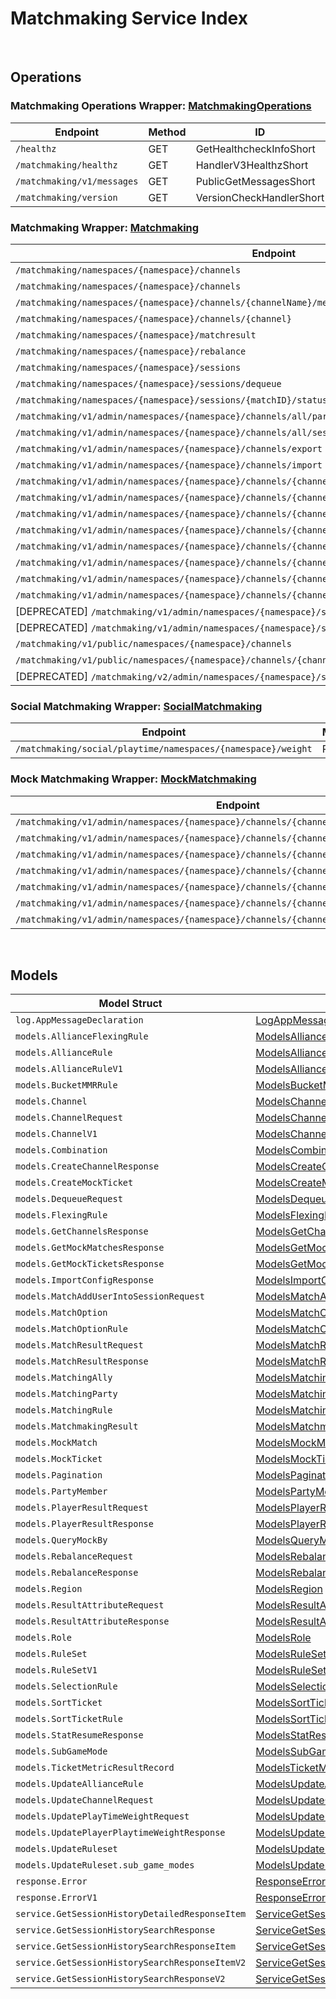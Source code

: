 [//]: # (Code generated. DO NOT EDIT.)

# Matchmaking Service Index

&nbsp;

## Operations

### Matchmaking Operations Wrapper:  [MatchmakingOperations](../../matchmaking-sdk/pkg/wrapper_matchmakingOperations.go)
| Endpoint | Method | ID | Class | Wrapper | Example |
|---|---|---|---|---|---|
| `/healthz` | GET | GetHealthcheckInfoShort | [GetHealthcheckInfoShort](../../matchmaking-sdk/pkg/matchmakingclient/matchmaking_operations/matchmaking_operations_client.go) | [GetHealthcheckInfoShort](../../matchmaking-sdk/pkg/wrapper_matchmakingOperations.go) | [GetHealthcheckInfoShort](../../samples/cli/cmd/matchmaking/matchmakingOperations/getHealthcheckInfo.go) |
| `/matchmaking/healthz` | GET | HandlerV3HealthzShort | [HandlerV3HealthzShort](../../matchmaking-sdk/pkg/matchmakingclient/matchmaking_operations/matchmaking_operations_client.go) | [HandlerV3HealthzShort](../../matchmaking-sdk/pkg/wrapper_matchmakingOperations.go) | [HandlerV3HealthzShort](../../samples/cli/cmd/matchmaking/matchmakingOperations/handlerV3Healthz.go) |
| `/matchmaking/v1/messages` | GET | PublicGetMessagesShort | [PublicGetMessagesShort](../../matchmaking-sdk/pkg/matchmakingclient/matchmaking_operations/matchmaking_operations_client.go) | [PublicGetMessagesShort](../../matchmaking-sdk/pkg/wrapper_matchmakingOperations.go) | [PublicGetMessagesShort](../../samples/cli/cmd/matchmaking/matchmakingOperations/publicGetMessages.go) |
| `/matchmaking/version` | GET | VersionCheckHandlerShort | [VersionCheckHandlerShort](../../matchmaking-sdk/pkg/matchmakingclient/matchmaking_operations/matchmaking_operations_client.go) | [VersionCheckHandlerShort](../../matchmaking-sdk/pkg/wrapper_matchmakingOperations.go) | [VersionCheckHandlerShort](../../samples/cli/cmd/matchmaking/matchmakingOperations/versionCheckHandler.go) |

### Matchmaking Wrapper:  [Matchmaking](../../matchmaking-sdk/pkg/wrapper_matchmaking.go)
| Endpoint | Method | ID | Class | Wrapper | Example |
|---|---|---|---|---|---|
| `/matchmaking/namespaces/{namespace}/channels` | GET | GetAllChannelsHandlerShort | [GetAllChannelsHandlerShort](../../matchmaking-sdk/pkg/matchmakingclient/matchmaking/matchmaking_client.go) | [GetAllChannelsHandlerShort](../../matchmaking-sdk/pkg/wrapper_matchmaking.go) | [GetAllChannelsHandlerShort](../../samples/cli/cmd/matchmaking/matchmaking/getAllChannelsHandler.go) |
| `/matchmaking/namespaces/{namespace}/channels` | POST | CreateChannelHandlerShort | [CreateChannelHandlerShort](../../matchmaking-sdk/pkg/matchmakingclient/matchmaking/matchmaking_client.go) | [CreateChannelHandlerShort](../../matchmaking-sdk/pkg/wrapper_matchmaking.go) | [CreateChannelHandlerShort](../../samples/cli/cmd/matchmaking/matchmaking/createChannelHandler.go) |
| `/matchmaking/namespaces/{namespace}/channels/{channelName}/metrics` | GET | GetMatchPoolMetricShort | [GetMatchPoolMetricShort](../../matchmaking-sdk/pkg/matchmakingclient/matchmaking/matchmaking_client.go) | [GetMatchPoolMetricShort](../../matchmaking-sdk/pkg/wrapper_matchmaking.go) | [GetMatchPoolMetricShort](../../samples/cli/cmd/matchmaking/matchmaking/getMatchPoolMetric.go) |
| `/matchmaking/namespaces/{namespace}/channels/{channel}` | DELETE | DeleteChannelHandlerShort | [DeleteChannelHandlerShort](../../matchmaking-sdk/pkg/matchmakingclient/matchmaking/matchmaking_client.go) | [DeleteChannelHandlerShort](../../matchmaking-sdk/pkg/wrapper_matchmaking.go) | [DeleteChannelHandlerShort](../../samples/cli/cmd/matchmaking/matchmaking/deleteChannelHandler.go) |
| `/matchmaking/namespaces/{namespace}/matchresult` | POST | StoreMatchResultsShort | [StoreMatchResultsShort](../../matchmaking-sdk/pkg/matchmakingclient/matchmaking/matchmaking_client.go) | [StoreMatchResultsShort](../../matchmaking-sdk/pkg/wrapper_matchmaking.go) | [StoreMatchResultsShort](../../samples/cli/cmd/matchmaking/matchmaking/storeMatchResults.go) |
| `/matchmaking/namespaces/{namespace}/rebalance` | POST | RebalanceShort | [RebalanceShort](../../matchmaking-sdk/pkg/matchmakingclient/matchmaking/matchmaking_client.go) | [RebalanceShort](../../matchmaking-sdk/pkg/wrapper_matchmaking.go) | [RebalanceShort](../../samples/cli/cmd/matchmaking/matchmaking/rebalance.go) |
| `/matchmaking/namespaces/{namespace}/sessions` | POST | QueueSessionHandlerShort | [QueueSessionHandlerShort](../../matchmaking-sdk/pkg/matchmakingclient/matchmaking/matchmaking_client.go) | [QueueSessionHandlerShort](../../matchmaking-sdk/pkg/wrapper_matchmaking.go) | [QueueSessionHandlerShort](../../samples/cli/cmd/matchmaking/matchmaking/queueSessionHandler.go) |
| `/matchmaking/namespaces/{namespace}/sessions/dequeue` | POST | DequeueSessionHandlerShort | [DequeueSessionHandlerShort](../../matchmaking-sdk/pkg/matchmakingclient/matchmaking/matchmaking_client.go) | [DequeueSessionHandlerShort](../../matchmaking-sdk/pkg/wrapper_matchmaking.go) | [DequeueSessionHandlerShort](../../samples/cli/cmd/matchmaking/matchmaking/dequeueSessionHandler.go) |
| `/matchmaking/namespaces/{namespace}/sessions/{matchID}/status` | GET | QuerySessionHandlerShort | [QuerySessionHandlerShort](../../matchmaking-sdk/pkg/matchmakingclient/matchmaking/matchmaking_client.go) | [QuerySessionHandlerShort](../../matchmaking-sdk/pkg/wrapper_matchmaking.go) | [QuerySessionHandlerShort](../../samples/cli/cmd/matchmaking/matchmaking/querySessionHandler.go) |
| `/matchmaking/v1/admin/namespaces/{namespace}/channels/all/parties` | GET | GetAllPartyInAllChannelShort | [GetAllPartyInAllChannelShort](../../matchmaking-sdk/pkg/matchmakingclient/matchmaking/matchmaking_client.go) | [GetAllPartyInAllChannelShort](../../matchmaking-sdk/pkg/wrapper_matchmaking.go) | [GetAllPartyInAllChannelShort](../../samples/cli/cmd/matchmaking/matchmaking/getAllPartyInAllChannel.go) |
| `/matchmaking/v1/admin/namespaces/{namespace}/channels/all/sessions/bulk` | GET | BulkGetSessionsShort | [BulkGetSessionsShort](../../matchmaking-sdk/pkg/matchmakingclient/matchmaking/matchmaking_client.go) | [BulkGetSessionsShort](../../matchmaking-sdk/pkg/wrapper_matchmaking.go) | [BulkGetSessionsShort](../../samples/cli/cmd/matchmaking/matchmaking/bulkGetSessions.go) |
| `/matchmaking/v1/admin/namespaces/{namespace}/channels/export` | GET | ExportChannelsShort | [ExportChannelsShort](../../matchmaking-sdk/pkg/matchmakingclient/matchmaking/matchmaking_client.go) | [ExportChannelsShort](../../matchmaking-sdk/pkg/wrapper_matchmaking.go) | [ExportChannelsShort](../../samples/cli/cmd/matchmaking/matchmaking/exportChannels.go) |
| `/matchmaking/v1/admin/namespaces/{namespace}/channels/import` | POST | ImportChannelsShort | [ImportChannelsShort](../../matchmaking-sdk/pkg/matchmakingclient/matchmaking/matchmaking_client.go) | [ImportChannelsShort](../../matchmaking-sdk/pkg/wrapper_matchmaking.go) | [ImportChannelsShort](../../samples/cli/cmd/matchmaking/matchmaking/importChannels.go) |
| `/matchmaking/v1/admin/namespaces/{namespace}/channels/{channelName}` | GET | GetSingleMatchmakingChannelShort | [GetSingleMatchmakingChannelShort](../../matchmaking-sdk/pkg/matchmakingclient/matchmaking/matchmaking_client.go) | [GetSingleMatchmakingChannelShort](../../matchmaking-sdk/pkg/wrapper_matchmaking.go) | [GetSingleMatchmakingChannelShort](../../samples/cli/cmd/matchmaking/matchmaking/getSingleMatchmakingChannel.go) |
| `/matchmaking/v1/admin/namespaces/{namespace}/channels/{channelName}` | PATCH | UpdateMatchmakingChannelShort | [UpdateMatchmakingChannelShort](../../matchmaking-sdk/pkg/matchmakingclient/matchmaking/matchmaking_client.go) | [UpdateMatchmakingChannelShort](../../matchmaking-sdk/pkg/wrapper_matchmaking.go) | [UpdateMatchmakingChannelShort](../../samples/cli/cmd/matchmaking/matchmaking/updateMatchmakingChannel.go) |
| `/matchmaking/v1/admin/namespaces/{namespace}/channels/{channelName}/parties` | GET | GetAllPartyInChannelShort | [GetAllPartyInChannelShort](../../matchmaking-sdk/pkg/matchmakingclient/matchmaking/matchmaking_client.go) | [GetAllPartyInChannelShort](../../matchmaking-sdk/pkg/wrapper_matchmaking.go) | [GetAllPartyInChannelShort](../../samples/cli/cmd/matchmaking/matchmaking/getAllPartyInChannel.go) |
| `/matchmaking/v1/admin/namespaces/{namespace}/channels/{channelName}/sessions` | GET | GetAllSessionsInChannelShort | [GetAllSessionsInChannelShort](../../matchmaking-sdk/pkg/matchmakingclient/matchmaking/matchmaking_client.go) | [GetAllSessionsInChannelShort](../../matchmaking-sdk/pkg/wrapper_matchmaking.go) | [GetAllSessionsInChannelShort](../../samples/cli/cmd/matchmaking/matchmaking/getAllSessionsInChannel.go) |
| `/matchmaking/v1/admin/namespaces/{namespace}/channels/{channelName}/sessions/{matchID}` | POST | AddUserIntoSessionInChannelShort | [AddUserIntoSessionInChannelShort](../../matchmaking-sdk/pkg/matchmakingclient/matchmaking/matchmaking_client.go) | [AddUserIntoSessionInChannelShort](../../matchmaking-sdk/pkg/wrapper_matchmaking.go) | [AddUserIntoSessionInChannelShort](../../samples/cli/cmd/matchmaking/matchmaking/addUserIntoSessionInChannel.go) |
| `/matchmaking/v1/admin/namespaces/{namespace}/channels/{channelName}/sessions/{matchID}` | DELETE | DeleteSessionInChannelShort | [DeleteSessionInChannelShort](../../matchmaking-sdk/pkg/matchmakingclient/matchmaking/matchmaking_client.go) | [DeleteSessionInChannelShort](../../matchmaking-sdk/pkg/wrapper_matchmaking.go) | [DeleteSessionInChannelShort](../../samples/cli/cmd/matchmaking/matchmaking/deleteSessionInChannel.go) |
| `/matchmaking/v1/admin/namespaces/{namespace}/channels/{channelName}/sessions/{matchID}/users/{userID}` | DELETE | DeleteUserFromSessionInChannelShort | [DeleteUserFromSessionInChannelShort](../../matchmaking-sdk/pkg/matchmakingclient/matchmaking/matchmaking_client.go) | [DeleteUserFromSessionInChannelShort](../../matchmaking-sdk/pkg/wrapper_matchmaking.go) | [DeleteUserFromSessionInChannelShort](../../samples/cli/cmd/matchmaking/matchmaking/deleteUserFromSessionInChannel.go) |
| `/matchmaking/v1/admin/namespaces/{namespace}/channels/{channelName}/stats` | GET | GetStatDataShort | [GetStatDataShort](../../matchmaking-sdk/pkg/matchmakingclient/matchmaking/matchmaking_client.go) | [GetStatDataShort](../../matchmaking-sdk/pkg/wrapper_matchmaking.go) | [GetStatDataShort](../../samples/cli/cmd/matchmaking/matchmaking/getStatData.go) |
| [DEPRECATED] `/matchmaking/v1/admin/namespaces/{namespace}/sessions/history/search` | GET | SearchSessionsShort | [SearchSessionsShort](../../matchmaking-sdk/pkg/matchmakingclient/matchmaking/matchmaking_client.go) | [SearchSessionsShort](../../matchmaking-sdk/pkg/wrapper_matchmaking.go) | [SearchSessionsShort](../../samples/cli/cmd/matchmaking/matchmaking/searchSessions.go) |
| [DEPRECATED] `/matchmaking/v1/admin/namespaces/{namespace}/sessions/{matchID}/history/detailed` | GET | GetSessionHistoryDetailedShort | [GetSessionHistoryDetailedShort](../../matchmaking-sdk/pkg/matchmakingclient/matchmaking/matchmaking_client.go) | [GetSessionHistoryDetailedShort](../../matchmaking-sdk/pkg/wrapper_matchmaking.go) | [GetSessionHistoryDetailedShort](../../samples/cli/cmd/matchmaking/matchmaking/getSessionHistoryDetailed.go) |
| `/matchmaking/v1/public/namespaces/{namespace}/channels` | GET | PublicGetAllMatchmakingChannelShort | [PublicGetAllMatchmakingChannelShort](../../matchmaking-sdk/pkg/matchmakingclient/matchmaking/matchmaking_client.go) | [PublicGetAllMatchmakingChannelShort](../../matchmaking-sdk/pkg/wrapper_matchmaking.go) | [PublicGetAllMatchmakingChannelShort](../../samples/cli/cmd/matchmaking/matchmaking/publicGetAllMatchmakingChannel.go) |
| `/matchmaking/v1/public/namespaces/{namespace}/channels/{channelName}` | GET | PublicGetSingleMatchmakingChannelShort | [PublicGetSingleMatchmakingChannelShort](../../matchmaking-sdk/pkg/matchmakingclient/matchmaking/matchmaking_client.go) | [PublicGetSingleMatchmakingChannelShort](../../matchmaking-sdk/pkg/wrapper_matchmaking.go) | [PublicGetSingleMatchmakingChannelShort](../../samples/cli/cmd/matchmaking/matchmaking/publicGetSingleMatchmakingChannel.go) |
| [DEPRECATED] `/matchmaking/v2/admin/namespaces/{namespace}/sessions/history/search` | GET | SearchSessionsV2Short | [SearchSessionsV2Short](../../matchmaking-sdk/pkg/matchmakingclient/matchmaking/matchmaking_client.go) | [SearchSessionsV2Short](../../matchmaking-sdk/pkg/wrapper_matchmaking.go) | [SearchSessionsV2Short](../../samples/cli/cmd/matchmaking/matchmaking/searchSessionsV2.go) |

### Social Matchmaking Wrapper:  [SocialMatchmaking](../../matchmaking-sdk/pkg/wrapper_socialMatchmaking.go)
| Endpoint | Method | ID | Class | Wrapper | Example |
|---|---|---|---|---|---|
| `/matchmaking/social/playtime/namespaces/{namespace}/weight` | PATCH | UpdatePlayTimeWeightShort | [UpdatePlayTimeWeightShort](../../matchmaking-sdk/pkg/matchmakingclient/social_matchmaking/social_matchmaking_client.go) | [UpdatePlayTimeWeightShort](../../matchmaking-sdk/pkg/wrapper_socialMatchmaking.go) | [UpdatePlayTimeWeightShort](../../samples/cli/cmd/matchmaking/socialMatchmaking/updatePlayTimeWeight.go) |

### Mock Matchmaking Wrapper:  [MockMatchmaking](../../matchmaking-sdk/pkg/wrapper_mockMatchmaking.go)
| Endpoint | Method | ID | Class | Wrapper | Example |
|---|---|---|---|---|---|
| `/matchmaking/v1/admin/namespaces/{namespace}/channels/{channelName}/mocks` | DELETE | CleanAllMocksShort | [CleanAllMocksShort](../../matchmaking-sdk/pkg/matchmakingclient/mock_matchmaking/mock_matchmaking_client.go) | [CleanAllMocksShort](../../matchmaking-sdk/pkg/wrapper_mockMatchmaking.go) | [CleanAllMocksShort](../../samples/cli/cmd/matchmaking/mockMatchmaking/cleanAllMocks.go) |
| `/matchmaking/v1/admin/namespaces/{namespace}/channels/{channelName}/mocks/matches` | GET | GetAllMockMatchesShort | [GetAllMockMatchesShort](../../matchmaking-sdk/pkg/matchmakingclient/mock_matchmaking/mock_matchmaking_client.go) | [GetAllMockMatchesShort](../../matchmaking-sdk/pkg/wrapper_mockMatchmaking.go) | [GetAllMockMatchesShort](../../samples/cli/cmd/matchmaking/mockMatchmaking/getAllMockMatches.go) |
| `/matchmaking/v1/admin/namespaces/{namespace}/channels/{channelName}/mocks/matches` | POST | GetMockMatchesByTimestampShort | [GetMockMatchesByTimestampShort](../../matchmaking-sdk/pkg/matchmakingclient/mock_matchmaking/mock_matchmaking_client.go) | [GetMockMatchesByTimestampShort](../../matchmaking-sdk/pkg/wrapper_mockMatchmaking.go) | [GetMockMatchesByTimestampShort](../../samples/cli/cmd/matchmaking/mockMatchmaking/getMockMatchesByTimestamp.go) |
| `/matchmaking/v1/admin/namespaces/{namespace}/channels/{channelName}/mocks/tickets` | GET | GetAllMockTicketsShort | [GetAllMockTicketsShort](../../matchmaking-sdk/pkg/matchmakingclient/mock_matchmaking/mock_matchmaking_client.go) | [GetAllMockTicketsShort](../../matchmaking-sdk/pkg/wrapper_mockMatchmaking.go) | [GetAllMockTicketsShort](../../samples/cli/cmd/matchmaking/mockMatchmaking/getAllMockTickets.go) |
| `/matchmaking/v1/admin/namespaces/{namespace}/channels/{channelName}/mocks/tickets` | POST | CreateMockTicketsShort | [CreateMockTicketsShort](../../matchmaking-sdk/pkg/matchmakingclient/mock_matchmaking/mock_matchmaking_client.go) | [CreateMockTicketsShort](../../matchmaking-sdk/pkg/wrapper_mockMatchmaking.go) | [CreateMockTicketsShort](../../samples/cli/cmd/matchmaking/mockMatchmaking/createMockTickets.go) |
| `/matchmaking/v1/admin/namespaces/{namespace}/channels/{channelName}/mocks/tickets/bulk` | POST | BulkCreateMockTicketsShort | [BulkCreateMockTicketsShort](../../matchmaking-sdk/pkg/matchmakingclient/mock_matchmaking/mock_matchmaking_client.go) | [BulkCreateMockTicketsShort](../../matchmaking-sdk/pkg/wrapper_mockMatchmaking.go) | [BulkCreateMockTicketsShort](../../samples/cli/cmd/matchmaking/mockMatchmaking/bulkCreateMockTickets.go) |
| `/matchmaking/v1/admin/namespaces/{namespace}/channels/{channelName}/mocks/tickets/query` | POST | GetMockTicketsByTimestampShort | [GetMockTicketsByTimestampShort](../../matchmaking-sdk/pkg/matchmakingclient/mock_matchmaking/mock_matchmaking_client.go) | [GetMockTicketsByTimestampShort](../../matchmaking-sdk/pkg/wrapper_mockMatchmaking.go) | [GetMockTicketsByTimestampShort](../../samples/cli/cmd/matchmaking/mockMatchmaking/getMockTicketsByTimestamp.go) |


&nbsp;  

## Models

| Model Struct | Class |
|---|---|
| `log.AppMessageDeclaration` | [LogAppMessageDeclaration ](../../matchmaking-sdk/pkg/matchmakingclientmodels/log_app_message_declaration.go) |
| `models.AllianceFlexingRule` | [ModelsAllianceFlexingRule ](../../matchmaking-sdk/pkg/matchmakingclientmodels/models_alliance_flexing_rule.go) |
| `models.AllianceRule` | [ModelsAllianceRule ](../../matchmaking-sdk/pkg/matchmakingclientmodels/models_alliance_rule.go) |
| `models.AllianceRuleV1` | [ModelsAllianceRuleV1 ](../../matchmaking-sdk/pkg/matchmakingclientmodels/models_alliance_rule_v1.go) |
| `models.BucketMMRRule` | [ModelsBucketMMRRule ](../../matchmaking-sdk/pkg/matchmakingclientmodels/models_bucket_m_m_r_rule.go) |
| `models.Channel` | [ModelsChannel ](../../matchmaking-sdk/pkg/matchmakingclientmodels/models_channel.go) |
| `models.ChannelRequest` | [ModelsChannelRequest ](../../matchmaking-sdk/pkg/matchmakingclientmodels/models_channel_request.go) |
| `models.ChannelV1` | [ModelsChannelV1 ](../../matchmaking-sdk/pkg/matchmakingclientmodels/models_channel_v1.go) |
| `models.Combination` | [ModelsCombination ](../../matchmaking-sdk/pkg/matchmakingclientmodels/models_combination.go) |
| `models.CreateChannelResponse` | [ModelsCreateChannelResponse ](../../matchmaking-sdk/pkg/matchmakingclientmodels/models_create_channel_response.go) |
| `models.CreateMockTicket` | [ModelsCreateMockTicket ](../../matchmaking-sdk/pkg/matchmakingclientmodels/models_create_mock_ticket.go) |
| `models.DequeueRequest` | [ModelsDequeueRequest ](../../matchmaking-sdk/pkg/matchmakingclientmodels/models_dequeue_request.go) |
| `models.FlexingRule` | [ModelsFlexingRule ](../../matchmaking-sdk/pkg/matchmakingclientmodels/models_flexing_rule.go) |
| `models.GetChannelsResponse` | [ModelsGetChannelsResponse ](../../matchmaking-sdk/pkg/matchmakingclientmodels/models_get_channels_response.go) |
| `models.GetMockMatchesResponse` | [ModelsGetMockMatchesResponse ](../../matchmaking-sdk/pkg/matchmakingclientmodels/models_get_mock_matches_response.go) |
| `models.GetMockTicketsResponse` | [ModelsGetMockTicketsResponse ](../../matchmaking-sdk/pkg/matchmakingclientmodels/models_get_mock_tickets_response.go) |
| `models.ImportConfigResponse` | [ModelsImportConfigResponse ](../../matchmaking-sdk/pkg/matchmakingclientmodels/models_import_config_response.go) |
| `models.MatchAddUserIntoSessionRequest` | [ModelsMatchAddUserIntoSessionRequest ](../../matchmaking-sdk/pkg/matchmakingclientmodels/models_match_add_user_into_session_request.go) |
| `models.MatchOption` | [ModelsMatchOption ](../../matchmaking-sdk/pkg/matchmakingclientmodels/models_match_option.go) |
| `models.MatchOptionRule` | [ModelsMatchOptionRule ](../../matchmaking-sdk/pkg/matchmakingclientmodels/models_match_option_rule.go) |
| `models.MatchResultRequest` | [ModelsMatchResultRequest ](../../matchmaking-sdk/pkg/matchmakingclientmodels/models_match_result_request.go) |
| `models.MatchResultResponse` | [ModelsMatchResultResponse ](../../matchmaking-sdk/pkg/matchmakingclientmodels/models_match_result_response.go) |
| `models.MatchingAlly` | [ModelsMatchingAlly ](../../matchmaking-sdk/pkg/matchmakingclientmodels/models_matching_ally.go) |
| `models.MatchingParty` | [ModelsMatchingParty ](../../matchmaking-sdk/pkg/matchmakingclientmodels/models_matching_party.go) |
| `models.MatchingRule` | [ModelsMatchingRule ](../../matchmaking-sdk/pkg/matchmakingclientmodels/models_matching_rule.go) |
| `models.MatchmakingResult` | [ModelsMatchmakingResult ](../../matchmaking-sdk/pkg/matchmakingclientmodels/models_matchmaking_result.go) |
| `models.MockMatch` | [ModelsMockMatch ](../../matchmaking-sdk/pkg/matchmakingclientmodels/models_mock_match.go) |
| `models.MockTicket` | [ModelsMockTicket ](../../matchmaking-sdk/pkg/matchmakingclientmodels/models_mock_ticket.go) |
| `models.Pagination` | [ModelsPagination ](../../matchmaking-sdk/pkg/matchmakingclientmodels/models_pagination.go) |
| `models.PartyMember` | [ModelsPartyMember ](../../matchmaking-sdk/pkg/matchmakingclientmodels/models_party_member.go) |
| `models.PlayerResultRequest` | [ModelsPlayerResultRequest ](../../matchmaking-sdk/pkg/matchmakingclientmodels/models_player_result_request.go) |
| `models.PlayerResultResponse` | [ModelsPlayerResultResponse ](../../matchmaking-sdk/pkg/matchmakingclientmodels/models_player_result_response.go) |
| `models.QueryMockBy` | [ModelsQueryMockBy ](../../matchmaking-sdk/pkg/matchmakingclientmodels/models_query_mock_by.go) |
| `models.RebalanceRequest` | [ModelsRebalanceRequest ](../../matchmaking-sdk/pkg/matchmakingclientmodels/models_rebalance_request.go) |
| `models.RebalanceResponse` | [ModelsRebalanceResponse ](../../matchmaking-sdk/pkg/matchmakingclientmodels/models_rebalance_response.go) |
| `models.Region` | [ModelsRegion ](../../matchmaking-sdk/pkg/matchmakingclientmodels/models_region.go) |
| `models.ResultAttributeRequest` | [ModelsResultAttributeRequest ](../../matchmaking-sdk/pkg/matchmakingclientmodels/models_result_attribute_request.go) |
| `models.ResultAttributeResponse` | [ModelsResultAttributeResponse ](../../matchmaking-sdk/pkg/matchmakingclientmodels/models_result_attribute_response.go) |
| `models.Role` | [ModelsRole ](../../matchmaking-sdk/pkg/matchmakingclientmodels/models_role.go) |
| `models.RuleSet` | [ModelsRuleSet ](../../matchmaking-sdk/pkg/matchmakingclientmodels/models_rule_set.go) |
| `models.RuleSetV1` | [ModelsRuleSetV1 ](../../matchmaking-sdk/pkg/matchmakingclientmodels/models_rule_set_v1.go) |
| `models.SelectionRule` | [ModelsSelectionRule ](../../matchmaking-sdk/pkg/matchmakingclientmodels/models_selection_rule.go) |
| `models.SortTicket` | [ModelsSortTicket ](../../matchmaking-sdk/pkg/matchmakingclientmodels/models_sort_ticket.go) |
| `models.SortTicketRule` | [ModelsSortTicketRule ](../../matchmaking-sdk/pkg/matchmakingclientmodels/models_sort_ticket_rule.go) |
| `models.StatResumeResponse` | [ModelsStatResumeResponse ](../../matchmaking-sdk/pkg/matchmakingclientmodels/models_stat_resume_response.go) |
| `models.SubGameMode` | [ModelsSubGameMode ](../../matchmaking-sdk/pkg/matchmakingclientmodels/models_sub_game_mode.go) |
| `models.TicketMetricResultRecord` | [ModelsTicketMetricResultRecord ](../../matchmaking-sdk/pkg/matchmakingclientmodels/models_ticket_metric_result_record.go) |
| `models.UpdateAllianceRule` | [ModelsUpdateAllianceRule ](../../matchmaking-sdk/pkg/matchmakingclientmodels/models_update_alliance_rule.go) |
| `models.UpdateChannelRequest` | [ModelsUpdateChannelRequest ](../../matchmaking-sdk/pkg/matchmakingclientmodels/models_update_channel_request.go) |
| `models.UpdatePlayTimeWeightRequest` | [ModelsUpdatePlayTimeWeightRequest ](../../matchmaking-sdk/pkg/matchmakingclientmodels/models_update_play_time_weight_request.go) |
| `models.UpdatePlayerPlaytimeWeightResponse` | [ModelsUpdatePlayerPlaytimeWeightResponse ](../../matchmaking-sdk/pkg/matchmakingclientmodels/models_update_player_playtime_weight_response.go) |
| `models.UpdateRuleset` | [ModelsUpdateRuleset ](../../matchmaking-sdk/pkg/matchmakingclientmodels/models_update_ruleset.go) |
| `models.UpdateRuleset.sub_game_modes` | [ModelsUpdateRulesetSubGameModes ](../../matchmaking-sdk/pkg/matchmakingclientmodels/models_update_ruleset_sub_game_modes.go) |
| `response.Error` | [ResponseError ](../../matchmaking-sdk/pkg/matchmakingclientmodels/response_error.go) |
| `response.ErrorV1` | [ResponseErrorV1 ](../../matchmaking-sdk/pkg/matchmakingclientmodels/response_error_v1.go) |
| `service.GetSessionHistoryDetailedResponseItem` | [ServiceGetSessionHistoryDetailedResponseItem ](../../matchmaking-sdk/pkg/matchmakingclientmodels/service_get_session_history_detailed_response_item.go) |
| `service.GetSessionHistorySearchResponse` | [ServiceGetSessionHistorySearchResponse ](../../matchmaking-sdk/pkg/matchmakingclientmodels/service_get_session_history_search_response.go) |
| `service.GetSessionHistorySearchResponseItem` | [ServiceGetSessionHistorySearchResponseItem ](../../matchmaking-sdk/pkg/matchmakingclientmodels/service_get_session_history_search_response_item.go) |
| `service.GetSessionHistorySearchResponseItemV2` | [ServiceGetSessionHistorySearchResponseItemV2 ](../../matchmaking-sdk/pkg/matchmakingclientmodels/service_get_session_history_search_response_item_v2.go) |
| `service.GetSessionHistorySearchResponseV2` | [ServiceGetSessionHistorySearchResponseV2 ](../../matchmaking-sdk/pkg/matchmakingclientmodels/service_get_session_history_search_response_v2.go) |
